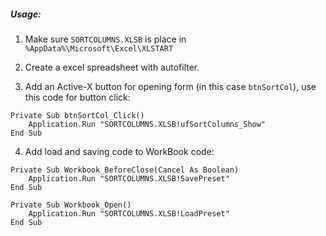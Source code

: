 ##### Usage:

1. Make sure ```SORTCOLUMNS.XLSB``` is place in ```%AppData%\Microsoft\Excel\XLSTART```

2. Create a excel spreadsheet with autofilter.

3. Add an Active-X button for opening form (in this case ```btnSortCol```), use this code for button click:
```Visual Basic
Private Sub btnSortCol_Click()
    Application.Run "SORTCOLUMNS.XLSB!ufSortColumns_Show"
End Sub
```

4. Add load and saving code to WorkBook code:
```Visual Basic
Private Sub Workbook_BeforeClose(Cancel As Boolean)
    Application.Run "SORTCOLUMNS.XLSB!SavePreset"
End Sub

Private Sub Workbook_Open()
    Application.Run "SORTCOLUMNS.XLSB!LoadPreset"
End Sub
```